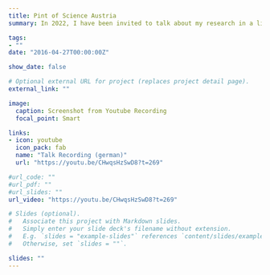```yaml
---
title: Pint of Science Austria 
summary: In 2022, I have been invited to talk about my research in a live online event organized by Pint of Science Austria. I explained why we do comparative imaging (i.e., what we learn about brain evolution by comparative neuroimaging), how we collect neuroimaging data from our dogs and recent research findings. The event was free and evryone could answer questions in the chat creating a great conversation.

tags:
- ""
date: "2016-04-27T00:00:00Z"

show_date: false

# Optional external URL for project (replaces project detail page).
external_link: ""

image:
  caption: Screenshot from Youtube Recording
  focal_point: Smart

links:
- icon: youtube
  icon_pack: fab
  name: "Talk Recording (german)"
  url: "https://youtu.be/CHwqsHzSwD8?t=269"

#url_code: ""
#url_pdf: ""
#url_slides: ""
url_video: "https://youtu.be/CHwqsHzSwD8?t=269"

# Slides (optional).
#   Associate this project with Markdown slides.
#   Simply enter your slide deck's filename without extension.
#   E.g. `slides = "example-slides"` references `content/slides/example-slides.md`.
#   Otherwise, set `slides = ""`.

slides: ""
---
```


